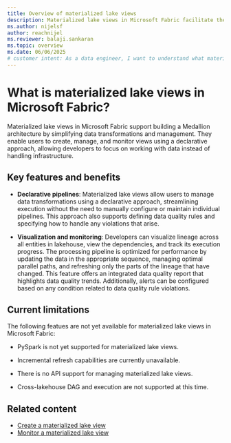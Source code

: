 ```yaml
---
title: Overview of materialized lake views
description: Materialized lake views in Microsoft Fabric facilitate the implementation of the medallion architecture by enabling automated creation, scheduling, and execution of materialized lake views.
ms.author: nijelsf 
author: reachnijel
ms.reviewer: balaji.sankaran
ms.topic: overview
ms.date: 06/06/2025
# customer intent: As a data engineer, I want to understand what materialized lake views are in Microsoft Fabric so that I can leverage them for building a Medallion architecture.
---
```


# What is materialized lake views in Microsoft Fabric? 

Materialized lake views in Microsoft Fabric support building a Medallion architecture by simplifying data transformations and management. They enable users to create, manage, and monitor views using a declarative approach, allowing developers to focus on working with data instead of handling infrastructure.

## Key features and benefits

* **Declarative pipelines**: Materialized lake views allow users to manage data transformations using a declarative approach, streamlining execution without the need to manually configure or maintain individual pipelines. This approach also supports defining data quality rules and specifying how to handle any violations that arise.

* **Visualization and monitoring**: Developers can visualize lineage across all entities in lakehouse, view the dependencies, and track its execution progress. The processing pipeline is optimized for performance by updating the data in the appropriate sequence, managing optimal parallel paths, and refreshing only the parts of the lineage that have changed. This feature offers an integrated data quality report that highlights data quality trends. Additionally, alerts can be configured based on any condition related to data quality rule violations.

## Current limitations

The following featues are not yet available for materialized lake views in Microsoft Fabric:

* PySpark is not yet supported for materialized lake views.

* Incremental refresh capabilities are currently unavailable.

* There is no API support for managing materialized lake views.

* Cross-lakehouse DAG and execution are not supported at this time.

## Related content

* [Create a materialized lake view](create-materialized-lake-view.md)
* [Monitor a materialized lake view](monitor-materialized-lake-view.md)